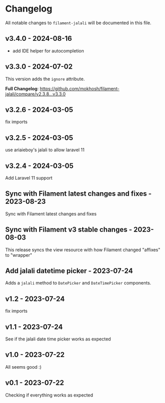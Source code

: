# Changelog

All notable changes to `filament-jalali` will be documented in this file.

## v3.4.0 - 2024-08-16

- add IDE helper for autocompletion

## v3.3.0 - 2024-07-02

This version adds the `ignore` attribute.

**Full Changelog**: https://github.com/mokhosh/filament-jalali/compare/v2.3.8...v3.3.0

## v3.2.6 - 2024-03-05

fix imports

## v3.2.5 - 2024-03-05

use ariaieboy's jalali to allow laravel 11

## v3.2.4 - 2024-03-05

Add Laravel 11 support

## Sync with Filament latest changes and fixes - 2023-08-23

Sync with Filament latest changes and fixes

## Sync with Filament v3 stable changes - 2023-08-03

This release syncs the view resource with how Filament changed "affixes" to "wrapper"

## Add jalali datetime picker - 2023-07-24

Adds a `jalali` method to `DatePicker` and `DateTimePicker` components.

## v1.2 - 2023-07-24

fix imports

## v1.1 - 2023-07-24

See if the jalali date time picker works as expected

## v1.0 - 2023-07-22

All seems good :)

## v0.1 - 2023-07-22

Checking if everything works as expected
